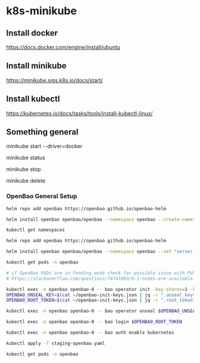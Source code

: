 # k8s-minikube

## Install docker

https://docs.docker.com/engine/install/ubuntu

## Install minikube

https://minikube.sigs.k8s.io/docs/start/


## Install kubectl

https://kubernetes.io/docs/tasks/tools/install-kubectl-linux/


## Something general

minikube start --driver=docker

minikube status

minikube stop

minikube delete


### OpenBao General Setup

```bash
helm repo add openbao https://openbao.github.io/openbao-helm

helm install openbao openbao/openbao --namespace openbao --create-namespace --set "server.ha.enabled=false" # --set "server.dev.enabled=true"

kubectl get namespaces

helm repo add openbao https://openbao.github.io/openbao-helm

helm install openbao openbao/openbao --namespace openbao --set "server.ha.enabled=false"

kubectl get pods -n openbao

# if OpenBao PODs are in Pending mode check for possible issue with PVC/PV claim (no default StorageClass)
# https://stackoverflow.com/questions/74741993/0-1-nodes-are-available-1-pod-has-unbound-immediate-persistentvolumeclaims

kubectl exec -n openbao openbao-0 -- bao operator init -key-shares=1 -key-threshold=1 -format=json > ~/openbao-init-keys.json
OPENBAO_UNSEAL_KEY=$(cat ~/openbao-init-keys.json | jq -r ".unseal_keys_b64[0]")
OPENBAO_ROOT_TOKEN=$(cat ~/openbao-init-keys.json | jq -r ".root_token")

kubectl exec -n openbao openbao-0 -- bao operator unseal $OPENBAO_UNSEAL_KEY

kubectl exec -n openbao openbao-0 -- bao login $OPENBAO_ROOT_TOKEN

kubectl exec -n openbao openbao-0 -- bao auth enable kubernetes

kubectl apply -f staging-openbao.yaml

kubectl get pods -n openbao
```
